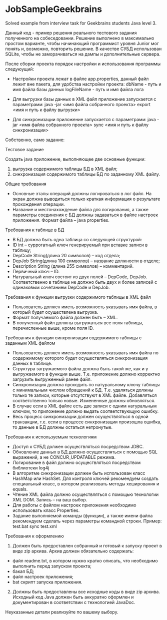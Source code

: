 # JobSampleGeekbrains
Solved example from interview task for Geekbrains students Java level 3.

Данный код - пример решения реального тестового задания полученного на собеседовании.
Решение выполнено в максимально простом варианте, чтобы начинающий программист уровня Junior мог понять и, возможно, повторить решение.
В качестве СУБД использован SQLite, чтобы не заморачиваться на дампы и дополнительные сервера.

После сборки проекта порядок настройки и использования программы следуюущий:

* Настройки проекта лежат в файле app.properties, данный файл лежит вне пакета, для удобства настройки проекта:
dbName - путь и имя файла базы данных
logFileName - путь и имя файла лога

* Для выгрузки базы данных в XML файл приложение запускается с параметрами:
java -jar <имя файла собранного проекта> export <имя и путь к файлу выгрузки>

* Для синхронизации приложение запускается с параметрами:
java -jar <имя файла собранного проекта> sync <имя и путь к файлу синхронизации>

Собственно, само задание:

Тестовое задание

Создать java приложение, выполняющее две основные функции:
1) выгрузка содержимого таблицы БД в XML файл;
2) синхронизация содержимого таблицы БД по заданному XML файлу.

Общие требования
*	Основные этапы операций должны логироваться в лог файл. На экран должна выводиться только краткая информация о результате прохождения операции.
*	Название и местонахождение файла для логирования, а также параметры соединения с БД должны задаваться в файле настроек приложения. Формат файла – java properties.

Требования к таблице в БД
* В БД должна быть одна таблица со следующей структурой:
* ID int – суррогатный ключ генерируемый при вставке записи в таблицу;
* DepCode String(длина 20 символов) – код отдела;
* DepJob String(длина 100 символов) – название должности в отделе;
* Description String (длина 255 символов) – комментарий.
* Первичный ключ – ID.
* Натуральный ключ состоит из двух полей – DepCode, DepJob. Соответственно в таблице не должно быть двух и более записей с одинаковым сочетанием DepCode и DepJob.

Требования к функции выгрузки содержимого таблицы в XML файл
*	Пользователь должен иметь возможность указывать имя файла, в который будет осуществлена выгрузка.
*	Формат получаемого файла должен быть – XML.
*	В полученный файл должны выгружаться все поля таблицы, перечисленные выше, кроме поля ID.

Требования к функции синхронизации содержимого таблицы c заданным XML файлом 
*	Пользователь должен иметь возможность указывать имя файла по содержимому которого будет осуществляться синхронизация данных в таблице.
*	Структура загружаемого файла должна быть такой же, как и у выгружаемого в функции выше. Т.е. приложение должно корректно загрузить выгруженный ранее файл.
*	Синхронизация должна проходить по натуральному ключу таблицы с минимальным числом обращений к БД. Т.е. удаляться должны только те записи, которые отсутствуют в XML файле. Добавляться соответственно только новые. Измененные должны обновляться.
*	В случае если в XML файле есть две записи с одним натуральным ключом, то приложение должно выдать соответствующую ошибку.
*	Весь процесс синхронизации должен осуществляться в одной транзакции, т.е. если в процессе синхронизации произошла ошибка, то данные в БД должны остаться нетронутые.

Требования к используемым технологиям
*	Доступ к СУБД должен осуществляться посредством JDBC.
*	Обновление данных в БД должно осуществляться с помощью SQL выражений, а не CONCUR_UPDATABLE режима.
*	Логирование в файл должно осуществляться посредством библиотеки log4j
*	В алгоритме синхронизации должен быть использован класс HashMap или HashSet. Для контроля ключей рекомендуем создать специальный класс, в котором реализовать методы хеширования и equals.
*	Чтение XML файла должно осуществляться с помощью технологии XML DOM. Запись – на ваш выбор.
*	Для работы с файлом настроек приложения необходимо использовать класс Properties.
*	Задание выполняемой команды (функции), а также имени файла рекомендуем сделать через параметры командной строки. Пример: test.bat sync test.xml

Требования к оформлению
1.	Должен быть предоставлен собранный и готовый к запуску проект в виде zip архива. Архив должен обязательно содержать:
*	файл readme.txt, в котором нужно кратко описать, что необходимо выполнить перед запуском проекта;
*	бакап БД;
*	файл настроек приложения;
*	bat скрипт запуска приложения.
2.	Должны быть предоставлены все исходные коды в виде zip архива. Исходный код Java должен быть аккуратно оформлен и документирован в соответствии с технологией JavaDoc.

Неуказанные детали реализуйте по вашему выбору.
